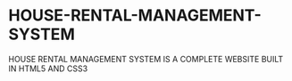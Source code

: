 # HOUSE-RENTAL-MANAGEMENT-SYSTEM
HOUSE RENTAL MANAGEMENT SYSTEM IS A COMPLETE WEBSITE BUILT IN HTML5 AND CSS3

